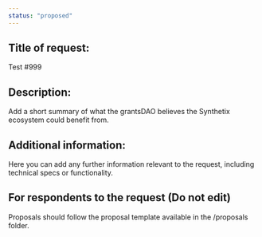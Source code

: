 ```yaml
---
status: "proposed"
---
```


## Title of request: 
Test #999

## Description: 
Add a short summary of what the grantsDAO believes the Synthetix ecosystem could benefit from. 

## Additional information: 
Here you can add any further information relevant to the request, including technical specs or functionality. 

## For respondents to the request (Do not edit)
Proposals should follow the proposal template available in the /proposals folder. 
